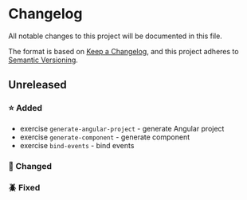 # Changelog
All notable changes to this project will be documented in this file.

The format is based on [Keep a Changelog](https://keepachangelog.com/en/1.0.0/),
and this project adheres to [Semantic Versioning](https://semver.org/spec/v2.0.0.html).

## Unreleased 

### :star: Added
- exercise `generate-angular-project` - generate Angular project
- exercise `generate-component` - generate component
- exercise `bind-events` - bind events

### :hammer: Changed

### :beetle: Fixed